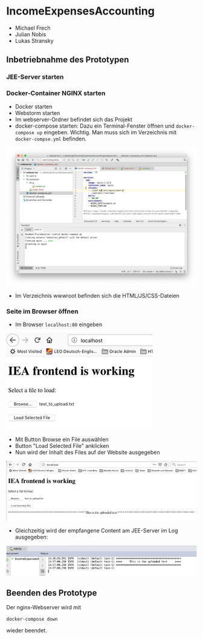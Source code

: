 # IncomeExpensesAccounting
- Michael Frech
- Julian Nobis
- Lukas Stransky


## Inbetriebnahme des Prototypen

### JEE-Server starten

### Docker-Container NGINX starten

- Docker starten
- Webstorm starten
- Im webserver-Ordner befindet sich das Projekt
- docker-compose starten: Dazu ein Terminal-Fenster öffnen und `docker-compose up` eingeben. Wichtig. Man muss sich im Verzeichnis mit `docker-compse.yml` befinden.

<img src="images/webstorm.png" />

- Im Verzeichnis wwwroot befinden sich die HTML/JS/CSS-Dateien

### Seite im Browser öffnen

- Im Browser `localhost:80` eingeben

<img src="images/formular01.png" />

- Mit Button Browse ein File auswählen
- Button "Load Selected File" anklicken
- Nun wird der Inhalt des Files auf der Website ausgegeben

<img src="images/formular02.png" />

- Gleichzeitig wird der empfangene Content am JEE-Server im Log ausgegeben:

<img src="images/wildfly-log.png" />

## Beenden des Prototype

Der nginx-Webserver wird mit 

```
docker-compose down
```

wieder beendet.